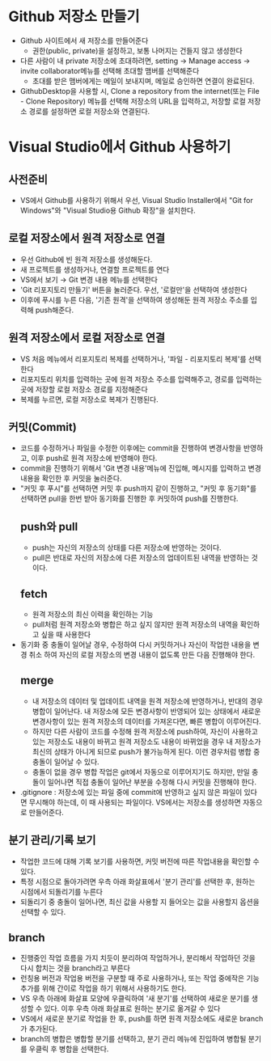 # Github 저장소 만들기

- Github 사이트에서 새 저장소를 만들어준다
    - 권한(public, private)을 설정하고, 보통 나머지는 건들지 않고 생성한다
- 다른 사람이 내 private 저장소에 초대하려면, setting → Manage access → invite collaborator메뉴를 선택해 초대할 맴버를 선택해준다
    - 초대를 받은 맴버에게는 메일이 보내지며, 메일로 승인하면 연결이 완료된다.
- GithubDesktop을 사용할 시, Clone a repository from the internet(또는 File - Clone Repository) 메뉴를 선택해 저장소의 URL을 입력하고, 저장할 로컬 저장소 경로를 설정하면 로컬 저장소와 연결된다.

# Visual Studio에서 Github 사용하기

## 사전준비

- VS에서 Github를 사용하기 위해서 우선, Visual Studio Installer에서 "Git for Windows"와 "Visual Studio용 Github 확장"을 설치한다.

## 로컬 저장소에서 원격 저장소로 연결

- 우선 Github에 빈 원격 저장소를 생성해둔다.
- 새 프로젝트를 생성하거나, 연결할 프로젝트를 연다
- VS에서 보기 → Git 변경 내용 메뉴를 선택한다
- 'Git 리포지토리 만들기' 버튼을 눌러준다. 우선, '로컬만'을 선택하여 생성한다
- 이후에 푸시를 누른 다음, '기존 원격'을 선택하여 생성해둔 원격 저장소 주소를 입력해 push해준다.

## 원격 저장소에서 로컬 저장소로 연결

- VS 처음 메뉴에서 리포지토리 복제를 선택하거나, '파일 - 리포지토리 복제'를 선택한다
- 리포지토리 위치를 입력하는 곳에 원격 저장소 주소를 입력해주고, 경로를 입력하는 곳에 저장할 로컬 저장소 경로를 지정해준다
- 복제를 누르면, 로컬 저장소로 복제가 진행된다.

## 커밋(Commit)

- 코드를 수정하거나 파일을 수정한 이후에는 commit을 진행하여 변경사항을 반영하고, 이후 push로 원격 저장소에 반영해야 한다.
- commit을 진행하기 위해서 'Git 변경 내용'메뉴에 진입해, 메시지를 입력하고 변경내용을 확인한 후 커밋을 눌러준다.
- "커밋 후 푸시"를 선택하면 커밋 후 push까지 같이 진행하고, "커밋 후 동기화"를 선택하면 pull을 한번 받아 동기화를 진행한 후 커밋하여 push를 진행한다.
    ## push와 pull
    - push는 자신의 저장소의 상태를 다른 저장소에 반영하는 것이다.
    - pull은 반대로 자신의 저장소에 다른 저장소의 업데이트된 내역을 반영하는 것이다.
    ## fetch
    - 원격 저장소의 최신 이력을 확인하는 기능
    - pull처럼 원격 저장소와 병합은 하고 싶지 않지만 원격 저장소의 내역을 확인하고 싶을 때 사용한다
- 동기화 중 충돌이 일어날 경우, 수정하여 다시 커밋하거나 자신이 작업한 내용을 변경 취소 하여 자신의 로컬 저장소의 변경 내용이 없도록 만든 다음 진행해야 한다.
    ## merge
  - 내 저장소의 데이터 및 업데이트 내역을 원격 저장소에 반영하거나, 반대의 경우 병합이 일어난다. 내 저장소에 모든 변경사항이 반영되어 있는 상태에서 새로운 변경사항이 있는 원격 저장소의 데이터를 가져온다면, 빠른 병합이 이루어진다.
  - 하지만 다른 사람이 코드를 수정해 원격 저장소에 push하여, 자신이 사용하고 있는 저장소도 내용이 바뀌고 원격 저장소도 내용이 바뀌었을 경우 내 저장소가 최신의 상태가 아니게 되므로 push가 불가능하게 된다. 이런 경우처럼 병합 중 충돌이 일어날 수 있다.
  - 충돌이 없을 경우 병합 작업은 git에서 자동으로 이루어지기도 하지만, 만일 충돌이 일어나면 직접 충돌이 일어난 부분을 수정해 다시 커밋을 진행해야 한다.
- .gitignore : 저장소에 있는 파일 중에 commit에 반영하고 싶지 않은 파일이 있다면 무시해야 하는데, 이 때 사용되는 파일이다. VS에서는 저장소를 생성하면 자동으로 만들어준다.

## 분기 관리/기록 보기

- 작업한 코드에 대해 기록 보기를 사용하면, 커밋 버전에 따른 작업내용을 확인할 수 있다.
- 특정 시점으로 돌아가려면 우측 아래 화살표에서 '분기 관리'를 선택한 후, 원하는 시점에서 되돌리기를 누른다
- 되돌리기 중 충돌이 일어나면, 최신 값을 사용할 지 들어오는 값을 사용할지 옵션을 선택할 수 있다.

## branch

- 진행중인 작업 흐름을 가지 치듯이 분리하여 작업하거나, 분리해서 작업하던 것을 다시 합치는 것을 branch라고 부른다
- 런칭용 버전과 작업용 버전을 구분할 때 주로 사용하거나, 또는 작업 중에작은 기능 추가를 위해 간이로 작업을 하기 위해서 사용하기도 한다.
- VS 우측 아래에 화살표 모양에 우클릭하여 '새 분기'를 선택하여 새로운 분기를 생성할 수 있다. 이후 우측 아래 화살표로 원하는 분기로 옮겨갈 수 있다
- VS에서 새로운 분기로 작업을 한 후, push를 하면 원격 저장소에도 새로운 branch가 추가된다.
- branch의 병합은 병합할 분기를 선택하고, 분기 관리 메뉴에 진입하여 병합될 분기를 우클릭 후 병합을 선택한다.